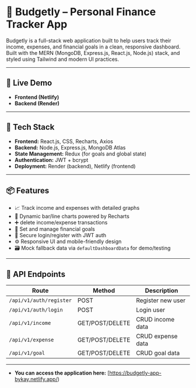 # 💸 Budgetly – Personal Finance Tracker App

Budgetly is a full-stack web application built to help users track their income, expenses, and financial goals in a clean, responsive dashboard. Built with the MERN (MongoDB, Express.js, React.js, Node.js) stack, and styled using Tailwind and modern UI practices.

---

## 🚀 Live Demo

- **Frontend (Netlify)**
- **Backend (Render)** 

---

## 🔧 Tech Stack

- **Frontend:** React.js, CSS, Recharts, Axios
- **Backend:** Node.js, Express.js, MongoDB Atlas
- **State Management:** Redux (for goals and global state)
- **Authentication:** JWT + bcrypt
- **Deployment:** Render (backend), Netlify (frontend)

---

## 📦 Features

- 📈 Track income and expenses with detailed graphs
- 🧮 Dynamic bar/line charts powered by Recharts
- ➕ delete income/expense transactions
- 🎯 Set and manage financial goals
- 🔐 Secure login/register with JWT auth
- ⚙️ Responsive UI and mobile-friendly design
- 🗃️ Mock fallback data via `defaultDashboardData` for demo/testing

---

## 🧪 API Endpoints

| Route | Method | Description |
|-------|--------|-------------|
| `/api/v1/auth/register` | POST | Register new user |
| `/api/v1/auth/login`    | POST | Login user |
| `/api/v1/income`        | GET/POST/DELETE | CRUD income data |
| `/api/v1/expense`       | GET/POST/DELETE | CRUD expense data |
| `/api/v1/goal`          | GET/POST/DELETE | CRUD goal data |

---

- **You can access the application here:** [https://budgetly-app-bykay.netlify.app/)
